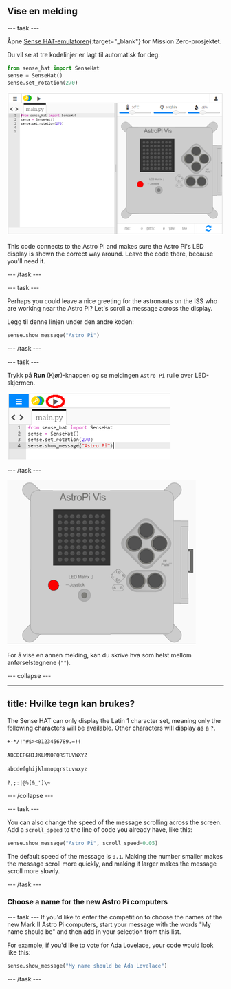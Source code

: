 ## Vise en melding

--- task ---

Åpne [Sense HAT-emulatoren](https://trinket.io/mission-zero){:target="_blank"} for Mission Zero-prosjektet.

Du vil se at tre kodelinjer er lagt til automatisk for deg:

```python
from sense_hat import SenseHat
sense = SenseHat()
sense.set_rotation(270)
```

![sense hat-emulator](images/sense-hat-emulator2.png)

This code connects to the Astro Pi and makes sure the Astro Pi's LED display is shown the correct way around. Leave the code there, because you'll need it.

--- /task ---

--- task ---

Perhaps you could leave a nice greeting for the astronauts on the ISS who are working near the Astro Pi? Let's scroll a message across the display.

Legg til denne linjen under den andre koden:

```python
sense.show_message("Astro Pi")
```

--- /task ---

--- task ---

Trykk på **Run** (Kjør)-knappen og se meldingen `Astro Pi` rulle over LED-skjermen.

![vis meldingskoden klikk run](images/show-message-code-annotated.PNG)

--- /task ---

![Melding som ruller](images/scroll-message.gif)

For å vise en annen melding, kan du skrive hva som helst mellom anførselstegnene (`""`).

--- collapse ---

---
title: Hvilke tegn kan brukes?
---

The Sense HAT can only display the Latin 1 character set, meaning only the following characters will be available. Other characters will display as a `?`.

```
+-*/!"#$><0123456789.=)(

ABCDEFGHIJKLMNOPQRSTUVWXYZ

abcdefghijklmnopqrstuvwxyz

?,;:|@%[&_']\~
```

--- /collapse ---

--- task ---

You can also change the speed of the message scrolling across the screen. Add a `scroll_speed` to the line of code you already have, like this:

```python
sense.show_message("Astro Pi", scroll_speed=0.05)
```

The default speed of the message is `0.1`. Making the number smaller makes the message scroll more quickly, and making it larger makes the message scroll more slowly.

--- /task ---

### Choose a name for the new Astro Pi computers

--- task --- If you'd like to enter the competition to choose the names of the new Mark II Astro Pi computers, start your message with the words "My name should be" and then add in your selection from this list.

For example, if you'd like to vote for Ada Lovelace, your code would look like this:

```python
sense.show_message("My name should be Ada Lovelace")
```
--- /task ---



